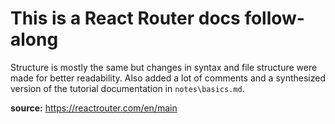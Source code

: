 # This is a React Router docs follow-along

Structure is mostly the same but changes in syntax and file structure were made for better readability. Also added a lot of comments and a synthesized version of the tutorial documentation in `notes\basics.md`.

**source:** https://reactrouter.com/en/main
